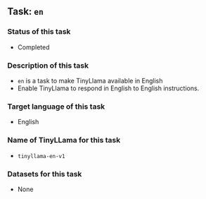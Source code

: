 ## Task: `en`

### Status of this task

- Completed

### Description of this task

- `en` is a task to make TinyLlama available in English
- Enable TinyLlama to respond in English to English instructions.

### Target language of this task

- English

### Name of TinyLLama for this task

- `tinyllama-en-v1`

### Datasets for this task

- None
